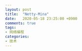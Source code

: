 ```yaml
---
layout: post
title:  "Netty-Mina"
date:   2020-05-18 23:25:00 +0900
comments: true
tags:
- 网络编程 
categories:
- 技术
---
```

